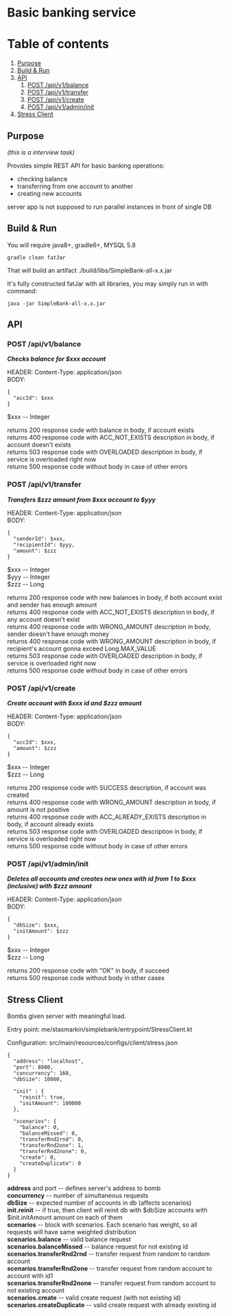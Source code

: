# Basic banking service


# Table of contents
1. [Purpose](#purpose)
2. [Build & Run](#buildnrun)
3. [API](#api)
   1. [POST /api/v1/balance](#api.balance)
   1. [POST /api/v1/transfer](#api.transfer)
   1. [POST /api/v1/create](#api.create)
   1. [POST /api/v1/admin/init](#api.init)
4. [Stress Client](#stressclient)


## Purpose <a name="purpose"></a>

_(this is a interview task)_

Provides simple REST API for basic banking operations:
- checking balance
- transferring from one account to another
- creating new accounts

server app is not supposed to run parallel instances in front of single DB

## Build & Run <a name="buildnrun"></a>

You will require java8+, gradle6+, MYSQL 5.8

```
gradle clean fatJar
```
That will build an artifact ./build/libs/SimpleBank-all-x.x.jar 

It's fully constructed fatJar with all libraries, you may simply run in with command: 
```
java -jar SimpleBank-all-x.x.jar 
```


## API <a name="api"></a>

### POST /api/v1/balance <a name="api.balance"></a>
***Checks balance for $xxx account***

HEADER: Content-Type: application/json  
BODY:
```
{
  "accId": $xxx
}
```
$xxx -- Integer

returns 200 response code with balance in body, if account exists  
returns 400 response code with ACC_NOT_EXISTS description in body, if account doesn't exists  
returns 503 response code with OVERLOADED description in body, if service is overloaded right now  
returns 500 response code without body in case of other errors


### POST /api/v1/transfer <a name="api.transfer"></a>
***Transfers $zzz amount from $xxx account to $yyy***

HEADER: Content-Type: application/json  
BODY:
```
{
  "senderId": $xxx,
  "recipientId": $yyy,
  "amount": $zzz
}
```
$xxx -- Integer  
$yyy -- Integer  
$zzz -- Long

returns 200 response code with new balances in body, if both account exist and sender has enough amount   
returns 400 response code with ACC_NOT_EXISTS description in body, if any account doesn't exist  
returns 400 response code with WRONG_AMOUNT description in body, sender doesn't have enough money    
returns 400 response code with WRONG_AMOUNT description in body, if recipient's account gonna exceed Long.MAX_VALUE      
returns 503 response code with OVERLOADED description in body, if service is overloaded right now  
returns 500 response code without body in case of other errors  


### POST /api/v1/create <a name="api.create"></a>
***Create account with $xxx id and $zzz amount***

HEADER: Content-Type: application/json  
BODY:
```
{
  "accId": $xxx,
  "amount": $zzz
}
```
$xxx -- Integer  
$zzz -- Long

returns 200 response code with SUCCESS description, if account was created   
returns 400 response code with WRONG_AMOUNT description in body, if amount is not positive       
returns 400 response code with ACC_ALREADY_EXISTS description in body, if account already exists       
returns 503 response code with OVERLOADED description in body, if service is overloaded right now  
returns 500 response code without body in case of other errors  


### POST /api/v1/admin/init <a name="api.init"></a>
***Deletes all accounts and creates new ones with id from 1 to $xxx (inclusive) with $zzz amount***

HEADER: Content-Type: application/json  
BODY:
```
{
  "dbSize": $xxx,
  "initAmount": $zzz
}
```
$xxx -- Integer  
$zzz -- Long

returns 200 response code with "OK" in body, if succeed   
returns 500 response code without body in other cases


## Stress Client <a name="stressclient"></a>

Bombs given server with meaningful load.

Entry point:
me/stasmarkin/simplebank/entrypoint/StressClient.kt

Configuration: src/main/resources/configs/client/stress.json
```
{
  "address": "localhost",
  "port": 8080,
  "concurrency": 160,
  "dbSize": 10000,

  "init" : {
    "reinit": true,
    "initAmount": 100000
  },

  "scenarios": {
    "balance": 0,
    "balanceMissed": 0,
    "transferRnd2rnd": 0,
    "transferRnd2one": 1,
    "transferRnd2none": 0,
    "create": 0,
    "createDuplicate": 0
  }
}
```
**address** and port -- defines server's address to bomb      
**concurrency** -- number of simultaneous requests    
**dbSize** -- expected number of accounts in db (affects scenarios)    
**init.reinit** -- if true, then client will reinit db with $dbSize accounts with $init.initAmount amount on each of them  
**scenarios** -- block with scenarios. Each scenario has weight, so all requests will have same weighted distribution  
**scenarios.balance** -- valid balance request  
**scenarios.balanceMissed** -- balance request for not existing id  
**scenarios.transferRnd2rnd** -- transfer request from random to random account  
**scenarios.transferRnd2one** -- transfer request from random account to account with id1  
**scenarios.transferRnd2none** -- transfer request from random account to not existing account  
**scenarios.create** -- valid create request (with not existing id)  
**scenarios.createDuplicate** -- valid create request with already existing id  